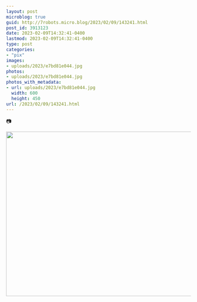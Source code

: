 ```yaml
---
layout: post
microblog: true
guid: http://7robots.micro.blog/2023/02/09/143241.html
post_id: 3913123
date: 2023-02-09T14:32:41-0400
lastmod: 2023-02-09T14:32:41-0400
type: post
categories:
- "pix"
images:
- uploads/2023/e7bd81e044.jpg
photos:
- uploads/2023/e7bd81e044.jpg
photos_with_metadata:
- url: uploads/2023/e7bd81e044.jpg
  width: 600
  height: 450
url: /2023/02/09/143241.html
---
```

📷

<img src="uploads/2023/e7bd81e044.jpg" width="600" height="450" alt="">
